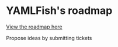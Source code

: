 # YAMLFish's roadmap

[View the roadmap here](https://github.com/orgs/YAMLFish/projects/1/views/1)

Propose ideas by submitting tickets

